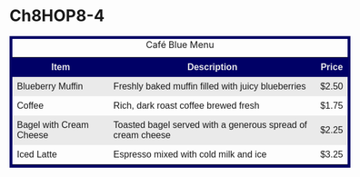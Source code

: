 # Ch8HOP8-4

<!DOCTYPE html>
<html lang="en">
<head>
  <meta charset="UTF-8">
  <meta name="viewport" content="width=device-width, initial-scale=1.0">
  <title>Café Blue Menu 2</title>
  <style>
    table {
      margin: auto;
      border: 5px solid #000066;
      width: 600px;
      border-spacing: 0;
    }

    caption {
      font-family: Verdana, sans-serif;
      font-weight: bold;
      font-size: 1.2em;
      padding-bottom: 0.5em;
    }

    td, th {
      padding: 0.5em;
      border-style: none;
      font-family: Arial, sans-serif;
    }

  
    tr:nth-of-type(even) {
      background-color: #EAEAEA;
    }

    tr:first-of-type {
      background-color: #006;
      color: #EAEAEA;
    }
  </style>
</head>
<body>
  <table>
    <caption>Café Blue Menu</caption>
    <tr>
      <th>Item</th>
      <th>Description</th>
      <th>Price</th>
    </tr>
    <tr>
      <td>Blueberry Muffin</td>
      <td>Freshly baked muffin filled with juicy blueberries</td>
      <td>$2.50</td>
    </tr>
    <tr>
      <td>Coffee</td>
      <td>Rich, dark roast coffee brewed fresh</td>
      <td>$1.75</td>
    </tr>
    <tr>
      <td>Bagel with Cream Cheese</td>
      <td>Toasted bagel served with a generous spread of cream cheese</td>
      <td>$2.25</td>
    </tr>
    <tr>
      <td>Iced Latte</td>
      <td>Espresso mixed with cold milk and ice</td>
      <td>$3.25</td>
    </tr>
  </table>
</body>
</html>

